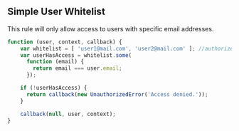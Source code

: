 ## Simple User Whitelist

This rule will only allow access to users with specific email addresses.

```js
function (user, context, callback) {
    var whitelist = [ 'user1@mail.com', 'user2@mail.com' ]; //authorized users
    var userHasAccess = whitelist.some(
      function (email) { 
        return email === user.email; 
      });

    if (!userHasAccess) {
      return callback(new UnauthorizedError('Access denied.'));
    }

    callback(null, user, context);
}
```
